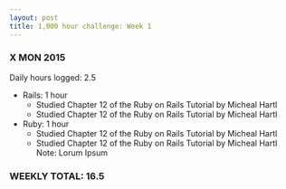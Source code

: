 ```yaml
---
layout: post
title: 1,000 hour challenge: Week 1
---
```


### X MON 2015
Daily hours logged: 2.5

-   Rails: 1 hour
	-  Studied Chapter 12 of the Ruby on Rails Tutorial by Micheal Hartl
	-  Studied Chapter 12 of the Ruby on Rails Tutorial by Micheal Hartl
-   Ruby: 1 hour
	-  Studied Chapter 12 of the Ruby on Rails Tutorial by Micheal Hartl
	-  Studied Chapter 12 of the Ruby on Rails Tutorial by Micheal Hartl
Note: Lorum Ipsum
### WEEKLY TOTAL: 16.5
